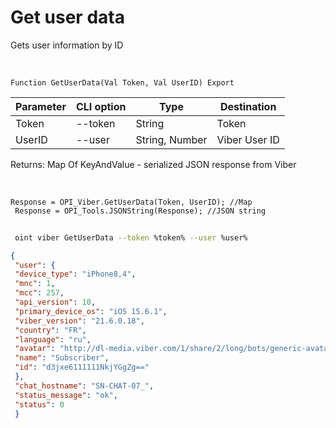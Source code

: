 ﻿---
sidebar_position: 3
---

# Get user data
 Gets user information by ID


<br/>


`Function GetUserData(Val Token, Val UserID) Export`

 | Parameter | CLI option | Type | Destination |
 |-|-|-|-|
 | Token | --token | String | Token |
 | UserID | --user | String, Number | Viber User ID |

 
 Returns: Map Of KeyAndValue - serialized JSON response from Viber

<br/>




```bsl title="Code example"
Response = OPI_Viber.GetUserData(Token, UserID); //Map
 Response = OPI_Tools.JSONString(Response); //JSON string
```
	


```sh title="CLI command example"
 
 oint viber GetUserData --token %token% --user %user%

```

```json title="Result"
{
 "user": {
 "device_type": "iPhone8,4",
 "mnc": 1,
 "mcc": 257,
 "api_version": 10,
 "primary_device_os": "iOS 15.6.1",
 "viber_version": "21.6.0.18",
 "country": "FR",
 "language": "ru",
 "avatar": "http://dl-media.viber.com/1/share/2/long/bots/generic-avatar%402x.png",
 "name": "Subscriber",
 "id": "d3jxe6111111NkjYGgZg=="
 },
 "chat_hostname": "SN-CHAT-07_",
 "status_message": "ok",
 "status": 0
 }
```
